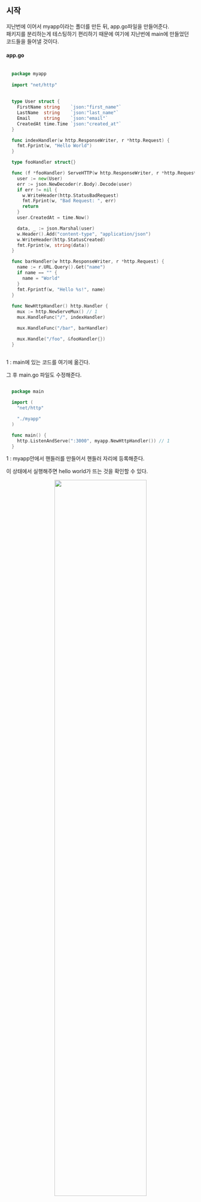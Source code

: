 ## 시작

지난번에 이어서 myapp이라는 폴더를 만든 뒤, app.go파일을 만들어준다.<br />
패키지를 분리하는게 테스팅하기 편리하기 때문에 여기에 지난번에 main에 만들었던 코드들을 들어낼 것이다. <br />
#### app.go
``` Go
  
  package myapp
  
  import "net/http"
  
  
  type User struct {
    FirstName string    `json:"first_name"`
    LastName  string    `json:"last_name"`
    Email     string    `json:"email"`
    CreatedAt time.Time `json:"created_at"`
  }

  func indexHandler(w http.ResponseWriter, r *http.Request) {
    fmt.Fprint(w, "Hello World")
  }

  type fooHandler struct{}

  func (f *fooHandler) ServeHTTP(w http.ResponseWriter, r *http.Request) {
    user := new(User)
    err := json.NewDecoder(r.Body).Decode(user)
    if err != nil {
      w.WriteHeader(http.StatusBadRequest)
      fmt.Fprint(w, "Bad Request: ", err)
      return
    }
    user.CreatedAt = time.Now()

    data, _ := json.Marshal(user)
    w.Header().Add("content-type", "application/json")
    w.WriteHeader(http.StatusCreated)
    fmt.Fprint(w, string(data))
  }

  func barHandler(w http.ResponseWriter, r *http.Request) {
    name := r.URL.Query().Get("name")
    if name == "" {
      name = "World"
    }
    fmt.Fprintf(w, "Hello %s!", name)
  }
  
  func NewHttpHandler() http.Handler {
    mux := http.NewServeMux() // 1
    mux.HandleFunc("/", indexHandler)

    mux.HandleFunc("/bar", barHandler)

    mux.Handle("/foo", &fooHandler{})
  }
  
```

1 : main에 있는 코드를 여기에 옮긴다.

그 후 main.go 파일도 수정해준다.

``` Go

  package main

  import (
    "net/http"

    "./myapp"
  )

  func main() {
    http.ListenAndServe(":3000", myapp.NewHttpHandler()) // 1
  }

```

1 : myapp안에서 핸들러를 만들어서 핸들러 자리에 등록해준다. <br />

이 상태에서 실행해주면 hello world가 뜨는 것을 확인할 수 있다. <br />

<p align = "center"> <img src = "https://user-images.githubusercontent.com/33046341/93848044-996c2a80-fce3-11ea-9569-48729eb5f220.png" width = 70%> </img></p>

그리고 /bar를 해주면 <br />
<p align = "center"> <img src = "https://user-images.githubusercontent.com/33046341/93848170-cae4f600-fce3-11ea-9c2d-4f2b69771f24.png" width = 70%> </img></p>

그리고 /foo를 해주면 json파일이 없기 대문에 EOF가 뜨는 것을 확인 할 수 있다. <br />
<p align = "center"> <img src = "https://user-images.githubusercontent.com/33046341/93848212-e6e89780-fce3-11ea-949f-f20aebbdc0e7.png" width = 70%> </img></p>

이제부터 테스팅 코드를 만들게 될건데 아까 만들었던 myapp폴더에 app_test.go파일을 만들어준다.<br />
Go에서는 <code>_test</code>만 붙여주면 Test코드로 작동한다. <br />
``` Go

  package myapp
  
  func TestIndexPathHandler(t *testing.T) { // 1
  
  }
  
```
  
1 : 이 부분은 양식이 정해져 있는데 testing패키지의 T포인터를 인자로 받게 된다. <br />
    이렇게 하면 앞에가 test로 시작하게 되고, testing패키지의 T포인터를 인자로 받게되는 함수인 테스트 함수가 되는 것이다.  <br />
    
이제 패키지 하나를 추가 하게 될 것인데 smartystreets의 goconvey라는 것이다. <br />
백그라운드에서 돌면서 파일이 갱신될 때 마다 자동으로 테스트를 해준다. <br />

[goconvey](https://github.com/smartystreets/goconvey)여기서 자세한 것을 확인 할 수 있다.

``` linux
  
  go get github.com/smartystreets/goconvey
  
```

를 사용하여 다운받자! <br />

그 다음 <code>goconvey</code>라는 명령어를 터미널에 실행하게 되면 <br />
<p align = "center"> <img src = "https://user-images.githubusercontent.com/33046341/93848540-d258cf00-fce4-11ea-9af5-98fc3498b48e.png" width = 70%> </img></p>

<code>http:localhost:8080</code>에 테스트 서버가 돌아가는 것을 확인 할 수 있다. <br />
<p align = "center"> <img src = "https://user-images.githubusercontent.com/33046341/93848590-02a06d80-fce5-11ea-8f92-ff91760ff999.png" width = 70%> </img></p>

먼저 build error부터 고쳐보자! <br />

``` Go

  package myapp
  
  import "testing"
  
  func TestIndexPathHandler(t *testing.T) { // 1
  
  }
  
```
으로 수정하게 되면 PASS가 되었음을 확인 할 수 있다. <br />
<p align = "center"> <img src = "https://user-images.githubusercontent.com/33046341/93848825-a68a1900-fce5-11ea-9cec-9761486ed809.png" width = 70%> </img></p>

이제 이어서 테스트 코드를 만들어보면 <br />

``` Go

  package myapp
  
  import "testing"
  
  func TestIndexPathHandler(t *testing.T) { 
    	res := httptest.NewRecorder() // 1
	    req := httptest.NewRequest("GET", "/", nil) // 2
  }
  
```

1 : httptest패키지가 있는데 실제 http프로토콜을 사용하지 않고, 가짜 response 할 수 있는 NewRecorder()를 만들어주고, <br />
2 : 테스트 용으로 request할 수 있는 코드인데 NewRequest() 인자가 3개가 들어간다. method, target, body가 들어간다.<br />
    그래서 method에 get, target에 indexpath , body는 없으니까 nil로 해준다. <br />
 
그 뒤 myapp/app.go에 돌아와서 NewHttpHandler()부분을 수정하여 준다. <br />
  
``` Go
  
  func indexHandler(w http.ResponseWriter, r *http.Request) {
	  fmt.Fprint(w, "Hello World")
  }
  
  func NewHttpHandler() http.Handler {
	mux := http.NewServeMux()
	mux.HandleFunc("/", indexHandler) // 1

	mux.HandleFunc("/bar", barHandler)

	mux.Handle("/foo", &fooHandler{})
	return mux
}

```
1 : 람다에서 indexHandler라는 함수로 분리를 시켜주었다. <br />

다시 myapp/app_test.go로 넘어와서 이어서 작성해준다. <br />

``` Go

  package myapp
  
  import "testing"
  
  func TestIndexPathHandler(t *testing.T) { 
    	res := httptest.NewRecorder() 
	    req := httptest.NewRequest("GET", "/", nil)
      
      indexHandler(res, req) // 1
      
      if res.Code != http.StatusOK { // 2
        t.Fatal("Failed!" , res.Code)
      }
  }
  
  
```

1 : 아까 만들었던 함수를 request하고, response를 넣어서 불러준다. <br />
2 : res.Code가 실패했을 경우 프로그램이 종료되도록 한다. <br />

이 상태로 저장을 하면 goconvey가 테스트를 진행 할 것이고, 결과가 뜨게 된다. <br />

<p align = "center"> <img src = "https://user-images.githubusercontent.com/33046341/93849449-21076880-fce7-11ea-9d64-2cfaca6a832c.png" width = 70%> </img></p>

이번에 가져올 패키지는 stretchr의 testfy라는 패키지를 추가할 것인데, 여기서 assert를 가져올 것이다. <br />

``` linux
  
  go get github.com/stretchr/testify/assert
  
```
를 새 터미널 창을 추가해서 설치해준다. 그 뒤 다시 돌아와서 <br />

``` Go

  package myapp
  
  import (
        "io/ioutil"
        "net/http"
        "net/http/httptest"
        "testing"

        "github.com/stretchr/testify/assert"
  )
  
  func TestIndexPathHandler(t *testing.T) {
      assert := assert.New(t) // 1
    	res := httptest.NewRecorder() 
	    req := httptest.NewRequest("GET", "/", nil)
      
      indexHandler(res, req)
      
      assert.Equal(http.StatusOK, res.Code) // 2
      data, _ := ioutil.ReadAll(res.Body) // 3
	    assert.Equal("Hello World", string(data)) 
  }
  
  func TestBarPathHandler_WithoutName(t *testing.T) { // 4
    assert := assert.New(t)

    res := httptest.NewRecorder()
    req := httptest.NewRequest("GET", "/bar", nil)
    
    barHandler(res, req)
    
    assert.Equal(http.StatusOK, res.Code)
    data, _ := ioutil.ReadAll(res.Body)
    assert.Equal("Hello World!", string(data))
  }
  
```

1 : assert를 추가 해준다.

2 : 기대하는 값(statusOK)과 맞는지 확인해준다. <br />
    -> 이렇게 하면 아까 썼던 if문을 쓰지 않아도 된다. <br />
    
3 : 실제 결과값은 res.Body에 들어있는데 바로 가져올 수 없기 때문에 ioutil.ReadAll을 사용해서 버퍼값을 전부 가져오게 한다. <br />
    이것을 사용하면 return 값과 error값이 나오게 되는데 data만 가져온다. <br />
    
4 : barHander 추가 <br />
    myapp/app.go에 barHandler 출력값이 'Hello World!'이므로 테스트코드에도 Hello World!로 넣어준다. <br />

이 때 저장 후에 goconvey로 테스팅을 하면 PASS가 뜬다. <br />
<p align = "center"> <img src = "https://user-images.githubusercontent.com/33046341/93848825-a68a1900-fce5-11ea-9cec-9761486ed809.png" width = 70%> </img></p>

``` Go

  package myapp
  
  import (
        "io/ioutil"
        "net/http"
        "net/http/httptest"
        "testing"

        "github.com/stretchr/testify/assert"
  )
  
  func TestIndexPathHandler(t *testing.T) {
      assert := assert.New(t)
    	res := httptest.NewRecorder() 
	    req := httptest.NewRequest("GET", "/", nil)
      
      indexHandler(res, req)
      
      assert.Equal(http.StatusOK, res.Code)
      data, _ := ioutil.ReadAll(res.Body)
	    assert.Equal("Hello World", string(data)) 
  }
  
  func TestBarPathHandler_WithoutName(t *testing.T) {
    assert := assert.New(t)

    res := httptest.NewRecorder()
    req := httptest.NewRequest("GET", "/", nil)
    
    barHandler(res, req)
    
    assert.Equal(http.StatusOK, res.Code)
    data, _ := ioutil.ReadAll(res.Body)
    assert.Equal("Hello World!", string(data))
  }
  
```

이제 '/bar'를 호출했는데, '/'로 바꾸어서 호출해보도록 하겠다.

그 뒤 저장하면 goconvey가 테스트 코드로 돌릴 것이고, 여전히 pass가 뜰 것이다.<br />
<p align = "center"> <img src = "https://user-images.githubusercontent.com/33046341/93848825-a68a1900-fce5-11ea-9cec-9761486ed809.png" width = 70%> </img></p>

여기서 이상한 것은 barHander로 호출되어 '/'로 보내졌을 때 '!'가 없어야 되는데 '!'가 있게 왔다는 의미이다. <br />
즉 mux를 제대로 사용하고 있지 않아 타겟이 '/'인데, barHandler()를 직접 호출하다 보니까 타겟이 적용이 안되었다는 것이다. <br />
그래서 barHandler(res, req)가 아니라 mux를 사용해야 타겟에 제대로 맞추어 사용된다는 것이다. <br />
그래서 코드를 수정하면 <br />

``` Go

  func TestBarPathHandler_WithoutName(t *testing.T) {
    assert := assert.New(t)

    res := httptest.NewRecorder()
    req := httptest.NewRequest("GET", "/", nil)

    mux := NewHttpHandler() // 추가
    mux.ServeHTTP(res, req) // 추가

    assert.Equal(http.StatusOK, res.Code)
    data, _ := ioutil.ReadAll(res.Body)
    assert.Equal("Hello World!", string(data))
  }
  
```

이렇게 되는데 이때 테스팅을 하게 되면 <br />
<p align = "center"> <img src = "https://user-images.githubusercontent.com/33046341/93850465-236ac200-fce9-11ea-8209-c435763e18b3.png" width = 70%> </img></p>
FAIL이 뜨는 것을 확인 할 수 있다. <br />

그래서 그 원인을 보면 <br />
<p align = "center"> <img src = "https://user-images.githubusercontent.com/33046341/93850525-41382700-fce9-11ea-8ab9-1230ba48a20d.png" width = 70%> </img></p>
'!'가 있어야 되는데 없다고 뜬다. <br />

정상적으로 인덱스 경로에 호출 되었다는 것을 알 수 있다. 그래서 인덱스 경로에서 '/bar'경로로 바꾸어주자! <br />

``` Go

  func TestBarPathHandler_WithoutName(t *testing.T) {
    assert := assert.New(t)

    res := httptest.NewRecorder()
    req := httptest.NewRequest("GET", "/bar", nil)

    mux := NewHttpHandler()
    mux.ServeHTTP(res, req)

    assert.Equal(http.StatusOK, res.Code)
    data, _ := ioutil.ReadAll(res.Body)
    assert.Equal("Hello World!", string(data))
  }
  
```

그리고  <br />

``` Go 
  
      mux := NewHttpHandler()
      mux.ServeHTTP(res, req)
```

이 부분을 카피하여 IndexPathHandler에 붙여넣기 해주면 분리되게 된다.<br/ >

``` Go
  
  func TestIndexPathHandler(t *testing.T) {
    assert := assert.New(t)

    res := httptest.NewRecorder()
    req := httptest.NewRequest("GET", "/", nil)

    mux := NewHttpHandler()
    mux.ServeHTTP(res, req)

    assert.Equal(http.StatusOK, res.Code)
    data, _ := ioutil.ReadAll(res.Body)
    assert.Equal("Hello World", string(data))
  }
  
```

그래서 실행하면 PASS 되는 것을 확인할 수 있다. <br />
<p align = "center"> <img src = "https://user-images.githubusercontent.com/33046341/93850727-ac81f900-fce9-11ea-80ff-f5596ae2b70f.png" width = 70%> </img></p>

이번에는 name과 함께 넣는 함수를 만들어 보자! 기존에 있던 TestBarPathHandler_WithoutName함수를 복붙해준다. <br />

``` Go
  
  func TestBarPathHandler_WithName(t *testing.T) {
    assert := assert.New(t)

    res := httptest.NewRecorder()
    req := httptest.NewRequest("GET", "/bar?name=chagbeom", nil) // 1

    mux := NewHttpHandler()
    mux.ServeHTTP(res, req)

    assert.Equal(http.StatusOK, res.Code)
    data, _ := ioutil.ReadAll(res.Body)
    assert.Equal("Hello changbeom!", string(data)) // 2
  }

```

1 : URL에 이름을 넣는다. <br />
2 : 해당 string과 같은지 비교한다. <br />

이렇게 해서 저장을 해주면 테스트 코드가 돌게 되고, 서버 실행 시 제대로 출력 됐음을 알 수 있다. <br />
<p align = "center"> <img src = "https://user-images.githubusercontent.com/33046341/93850972-35009980-fcea-11ea-986c-9a0e280fe77b.png" width = 70%> </img></p>

## 풀 소스
<code>myapp/app_test.go</code>
``` Go
  
  package myapp

  import (
    "io/ioutil"
    "net/http"
    "net/http/httptest"
    "testing"

    "github.com/stretchr/testify/assert"
  )

  func TestIndexPathHandler(t *testing.T) {
    assert := assert.New(t)

    res := httptest.NewRecorder()
    req := httptest.NewRequest("GET", "/", nil)

    mux := NewHttpHandler()
    mux.ServeHTTP(res, req)

    assert.Equal(http.StatusOK, res.Code)
    data, _ := ioutil.ReadAll(res.Body)
    assert.Equal("Hello World", string(data))
  }

  func TestBarPathHandler_WithoutName(t *testing.T) {
    assert := assert.New(t)

    res := httptest.NewRecorder()
    req := httptest.NewRequest("GET", "/bar", nil)

    mux := NewHttpHandler()
    mux.ServeHTTP(res, req)

    assert.Equal(http.StatusOK, res.Code)
    data, _ := ioutil.ReadAll(res.Body)
    assert.Equal("Hello World!", string(data))
  }

  func TestBarPathHandler_WithName(t *testing.T) {
    assert := assert.New(t)

    res := httptest.NewRecorder()
    req := httptest.NewRequest("GET", "/bar?name=chagbeom", nil)

    mux := NewHttpHandler()
    mux.ServeHTTP(res, req)

    assert.Equal(http.StatusOK, res.Code)
    data, _ := ioutil.ReadAll(res.Body)
    assert.Equal("Hello changbeom!", string(data))
  }
  
```

<code>myapp/app.go</code>
``` Go
  
  package myapp

  import (
    "encoding/json"
    "fmt"
    "net/http"
    "time"
  )

  type User struct {
    FirstName string    `json:"first_name"`
    LastName  string    `json:"last_name"`
    Email     string    `json:"email"`
    CreatedAt time.Time `json:"created_at"`
  }

  func indexHandler(w http.ResponseWriter, r *http.Request) {
    fmt.Fprint(w, "Hello World")
  }

  type fooHandler struct{}

  func (f *fooHandler) ServeHTTP(w http.ResponseWriter, r *http.Request) {
    user := new(User)
    err := json.NewDecoder(r.Body).Decode(user)
    if err != nil {
      w.WriteHeader(http.StatusBadRequest)
      fmt.Fprint(w, "Bad Request: ", err)
      return
    }
    user.CreatedAt = time.Now()

    data, _ := json.Marshal(user)
    w.Header().Add("content-type", "application/json")
    w.WriteHeader(http.StatusCreated)
    fmt.Fprint(w, string(data))
  }

  func barHandler(w http.ResponseWriter, r *http.Request) {
    name := r.URL.Query().Get("name")
    if name == "" {
      name = "World"
    }
    fmt.Fprintf(w, "Hello %s!", name)
  }

  func NewHttpHandler() http.Handler {
    mux := http.NewServeMux()
    mux.HandleFunc("/", indexHandler)

    mux.HandleFunc("/bar", barHandler)

    mux.Handle("/foo", &fooHandler{})
    return mux
  }

```

<code>main.go</code>
``` Go
  
  package main

  import (
    "net/http"

    "./myapp"
  )

  func main() {

    http.ListenAndServe(":3000", myapp.NewHttpHandler())
  }

```
